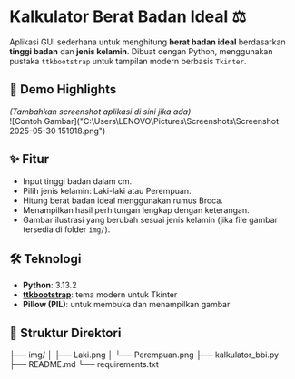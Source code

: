 # Kalkulator Berat Badan Ideal ⚖️

Aplikasi GUI sederhana untuk menghitung **berat badan ideal** berdasarkan **tinggi badan** dan **jenis kelamin**. Dibuat dengan Python, menggunakan pustaka `ttkbootstrap` untuk tampilan modern berbasis `Tkinter`.

## 📸 Demo Highlights

*(Tambahkan screenshot aplikasi di sini jika ada)*  
![Contoh Gambar]("C:\Users\LENOVO\Pictures\Screenshots\Screenshot 2025-05-30 151918.png")  

## ✨ Fitur
- Input tinggi badan dalam cm.
- Pilih jenis kelamin: Laki-laki atau Perempuan.
- Hitung berat badan ideal menggunakan rumus Broca.
- Menampilkan hasil perhitungan lengkap dengan keterangan.
- Gambar ilustrasi yang berubah sesuai jenis kelamin (jika file gambar tersedia di folder `img/`).

## 🛠 Teknologi

- **Python**: 3.13.2
- **[ttkbootstrap](https://ttkbootstrap.readthedocs.io/)**: tema modern untuk Tkinter  
- **Pillow (PIL)**: untuk membuka dan menampilkan gambar

## 📂 Struktur Direktori

├── img/
│ ├── Laki.png
│ └── Perempuan.png
├── kalkulator_bbi.py
├── README.md
└── requirements.txt
